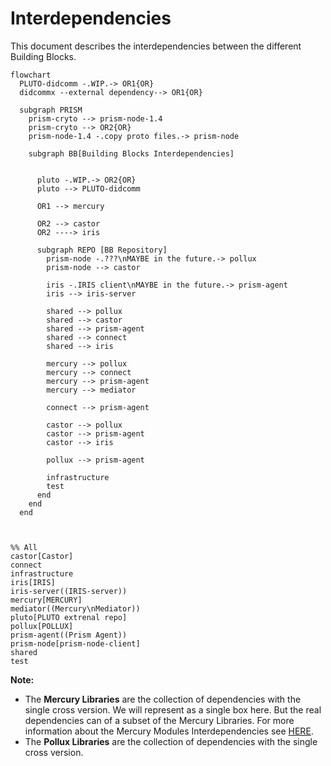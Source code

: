 # Interdependencies

This document describes the interdependencies between the different Building Blocks.



```mermaid
flowchart
  PLUTO-didcomm -.WIP.-> OR1{OR} 
  didcommx --external dependency--> OR1{OR} 

  subgraph PRISM
    prism-cryto --> prism-node-1.4
    prism-cryto --> OR2{OR}
    prism-node-1.4 -.copy proto files.-> prism-node

    subgraph BB[Building Blocks Interdependencies]


      pluto -.WIP.-> OR2{OR}
      pluto --> PLUTO-didcomm

      OR1 --> mercury

      OR2 --> castor
      OR2 ----> iris

      subgraph REPO [BB Repository]
        prism-node -.???\nMAYBE in the future.-> pollux
        prism-node --> castor

        iris -.IRIS client\nMAYBE in the future.-> prism-agent
        iris --> iris-server

        shared --> pollux
        shared --> castor
        shared --> prism-agent
        shared --> connect
        shared --> iris
        
        mercury --> pollux
        mercury --> connect
        mercury --> prism-agent
        mercury --> mediator

        connect --> prism-agent

        castor --> pollux
        castor --> prism-agent
        castor --> iris

        pollux --> prism-agent

        infrastructure
        test
      end
    end
  end

  

%% All 
castor[Castor]
connect
infrastructure
iris[IRIS]
iris-server((IRIS-server))
mercury[MERCURY]
mediator((Mercury\nMediator))
pluto[PLUTO extrenal repo]
pollux[POLLUX]
prism-agent((Prism Agent))
prism-node[prism-node-client]
shared
test
```

**Note:**
- The **Mercury Libraries** are the collection of dependencies with the single cross version.
We will represent as a single box here. But the real dependencies can of a subset of the Mercury Libraries.
For more information about the Mercury Modules Interdependencies see [HERE](./mercury/mercury-library/README.md).
- The **Pollux Libraries** are the collection of dependencies with the single cross version.